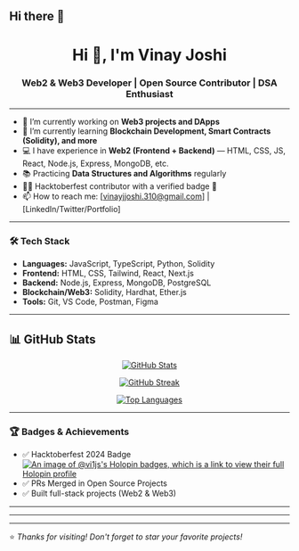 ## Hi there 👋

<h1 align="center">Hi 👋, I'm Vinay Joshi</h1>
<h3 align="center">Web2 & Web3 Developer | Open Source Contributor | DSA Enthusiast</h3>

---

- 🔭 I’m currently working on **Web3 projects and DApps**
- 🌱 I’m currently learning **Blockchain Development, Smart Contracts (Solidity), and more**
- 💻 I have experience in **Web2 (Frontend + Backend)** — HTML, CSS, JS, React, Node.js, Express, MongoDB, etc.
- 📚 Practicing **Data Structures and Algorithms** regularly
- 👨‍💻 Hacktoberfest contributor with a verified badge 🏅
- 📫 How to reach me: [vinayjjoshi.310@gmail.com] | [LinkedIn/Twitter/Portfolio]

---

### 🛠️ Tech Stack

- **Languages:** JavaScript, TypeScript, Python, Solidity
- **Frontend:** HTML, CSS, Tailwind, React, Next.js
- **Backend:** Node.js, Express, MongoDB, PostgreSQL
- **Blockchain/Web3:** Solidity, Hardhat, Ether.js
- **Tools:** Git, VS Code, Postman, Figma

---

## 📊 GitHub Stats  

<div align="center">

<!-- Stats -->
[![GitHub Stats](https://github-readme-stats.vercel.app/api?username=wenayy&show_icons=true&theme=radical&hide_border=true&count_private=true)](https://github.com/anuraghazra/github-readme-stats)

<!-- Streak -->
[![GitHub Streak](https://streak-stats.demolab.com?user=wenayy&theme=dark)](https://git.io/streak-stats)





<!-- Top Languages -->
[![Top Languages](https://github-readme-stats.vercel.app/api/top-langs/?username=wenayy&theme=radical&layout=compact&hide_border=true)](https://github.com/anuraghazra/github-readme-stats)

</div>


 

 








---

### 🏆 Badges & Achievements

- ✅ Hacktoberfest 2024 Badge
 [![An image of @vi1js's Holopin badges, which is a link to view their full Holopin profile](https://holopin.me/vi1js)](https://holopin.io/@vi1js)
- ✅ PRs Merged in Open Source Projects
- ✅ Built full-stack projects (Web2 & Web3)

---

 

---

 
---

⭐️ *Thanks for visiting! Don't forget to star your favorite projects!*



<!--
**wenayy/wenayy** is a ✨ _special_ ✨ repository because its `README.md` (this file) appears on your GitHub profile.

Here are some ideas to get you started:

- 🔭 I’m currently working on ...
- 🌱 I’m currently learning ...
- 👯 I’m looking to collaborate on ...
- 🤔 I’m looking for help with ...
- 💬 Ask me about ...
- 📫 How to reach me: ...
- 😄 Pronouns: ...
- ⚡ Fun fact: ...
-->
